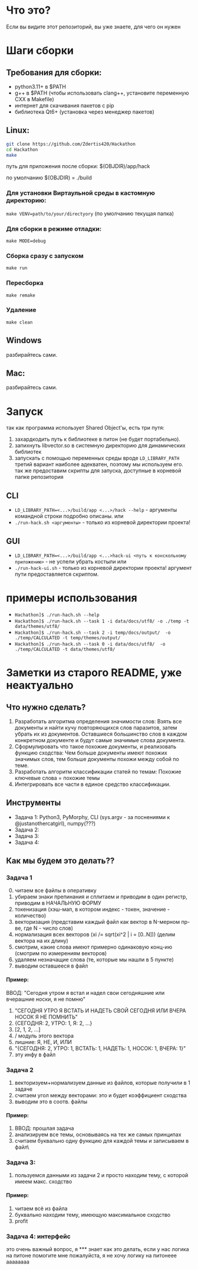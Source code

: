 # Что это? 
Если вы видите этот репозиторий, вы уже знаете, для чего он нужен
# Шаги сборки
## Требования для сборки:
* python3.11+ в \$PATH
* g++ в $PATH (чтобы использовать clang++, установите переменную CXX в Makefile)
* интернет для скачивания пакетов с pip
* библиотека Qt6+ (установка через менеджер пакетов)
## Linux:
```sh
git clone https://github.com/Zdertis420/Hackathon
cd Hackathon
make
```
путь для приложения после сборки: $(OBJDIR)/app/hack

по умолчанию $(OBJDIR) = ./build

### Для установки Виртаульной среды в кастомную директорию:
`make VENV=path/to/your/directyory` (по умолчанию текущая папка)
### Для сборки в режиме отладки:
`make MODE=debug`
### Сборка сразу с запуском
`make run`
### Пересборка
`make remake`
### Удаление
`make clean`
## Windows
разбирайтесь сами.
## Mac:
разбирайтесь сами.

# Запуск
так как программа использует Shared Object'ы, есть три путя:
1. захардкодить путь к библиотеке в питон (не будет портабельно). 
2. запихнуть libvector.so в системную директорию для динамических библиотек
3. запускать с помощью переменных среды вроде `LD_LIBRARY_PATH`
третий вариант наиболее адекватен, поэтому мы используем его.
так же предоставим скрипты для запуска, доступные в корневой папке репозитория
## CLI
* `LD_LIBRARY_PATH=<...>/build/app <...>/hack --help` - аргументы командной строки подробно описаны.
или
* `./run-hack.sh <аргументы>` - только из корневой директории проекта!
## GUI
* `LD_LIBRARY_PATH=<...>/build/app <...>hack-ui <путь к конскольному приложению>` - не успели убрать костыли
или
* `./run-hack-ui.sh` - только из корневой директории проекта! аргумент пути предоставляется скриптом.
# примеры использования
* `Hachathon]$ ./run-hach.sh --help`
* `Hackathon]$ ./run-hack.sh --task 1 -i data/docs/utf8/ -o ./temp -t data/themes/utf8/`
* `Hackathon]$ ./run-hack.sh --task 2 -i temp/docs/output/  -o ./temp/CALCULATED -t temp/themes/output/`
* `Hackathon]$ ./run-hack.sh --task 0 -i data/docs/utf8/  -o ./temp/CALCULATED -t data/themes/utf8/`




# Заметки из старого README, уже неактуально
## Что нужно сделать?
1. Разработать алгоритма определения значимости слов:
   Взять все документы и найти кучу повторяющихся слов паразитов, затем убрать их из документов. 
   Оставшиеся большинство слов в каждом конкретном документе и будут самые значимые слова документа.
2. Сформулировать что такое похожие документы, и реализовать функцию сходства:
   Чем больше документы имеют похожих значимых слов, тем больше документы похожи между собой по теме.
3. Разработать алгоритм классификации статей по темам:
   Похожие ключевые слова = похожие темы
4. Интегрировать все части в единое средство классификации.

## Инструменты
* Задачa 1: Python3, PyMorphy, CLI (sys.argv - за поснениями к @justanothercatgirl), numpy(???)
* Задача 2: 
* Задача 3: 
* Задача 4: 
## Как мы будем это делать??
### Задача 1
0. читаем все файлы в оперативку
1. убираем знаки препинания и сплитаем и приводим в один регистр, приводим в НАЧАЛЬНУЮ ФОРМУ
2. токенизация (хэш-мап, в котором индекс - токен, значение - количество)
3. векторизация (представим каждый файл как вектор в N-мерном пр-ве, где N - число слов)
4. нормализация всех векторов (xi /= sqrt(xi^2 | i = [0..N])) (делим вектора на их длину)
5. смотрим, какие слова имеют примерно одинаковую конц-ию (смотрим по измерениям векторов)
6. удаляем незначащие слова (те, которые мы нашли в 5 пункте)
7. выводим оставшееся в файл
#### Пример: 
ВВОД: "Сегодня утром я встал и надел свои сегодняшние или вчерашние носки, я не помню"
1. "СЕГОДНЯ УТРО Я ВСТАТЬ И НАДЕТЬ СВОЙ СЕГОДНЯ ИЛИ ВЧЕРА НОСОК Я НЕ ПОМНИТЬ"
2. {СЕГОДНЯ: 2, УТРО: 1, Я: 2, ...}
3. [2, 1, 2, ...] 
4. / модуль этого вектора
5. лишние: Я, НЕ, И, ИЛИ
6. "{СЕГОДНЯ: 2, УТРО: 1, ВСТАТЬ: 1, НАДЕТЬ: 1, НОСОК: 1, ВЧЕРА: 1}"
7. эту инфу в файл
### Задача 2
1. векторизуем+нормализуем данные из файлов, которые получили в 1 задаче
2. считаем угол между векторами: это и будет коэффициент сходства
3. выводим это в соотв. файлы
#### Пример:
1. ВВОД: прошлая задача
2. анализируем все темы, основываясь на тех же самых принципах
3. считаем буквально одну функцию для каждой темы и записываем в файл\
### Задача 3:
1. пользуемся данными из задачи 2 и просто находим тему, с которой имеем макс. сходство
#### Пример:
1. читаем всё из файла
2. буквально находим тему, имеющую максимальное сходство
3. profit
### Задача 4: интерфейс
это очень важный вопрос,  я *** знает как это делать, если у нас логика на питоне
помогите мне пожалуйста, я не хочу логику на питонеее аааааааа

